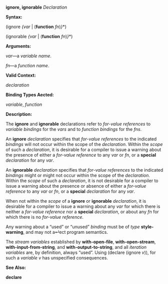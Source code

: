 **ignore, ignorable** *Declaration* 



**Syntax:** 



(ignore *\{var* | (**function** *fn*)*\}*\*) 



(ignorable *\{var* | (**function** *fn*)*\}*\*) 



**Arguments:** 



*var*—a *variable name*. 



*fn*—a *function name*. 



**Valid Context:** 



*declaration* 



**Binding Types Aected:** 



*variable*, *function* 



**Description:** 



The **ignore** and **ignorable** declarations refer to *for-value references* to *variable bindings* for the *vars* and to *function bindings* for the *fns*. 



An **ignore** *declaration* specifies that *for-value references* to the indicated *bindings* will not occur within the scope of the *declaration*. Within the *scope* of such a *declaration*, it is desirable for a compiler to issue a warning about the presence of either a *for-value reference* to any *var* or *fn*, or a **special** *declaration* for any *var*. 







 



 



An **ignorable** *declaration* specifies that *for-value references* to the indicated *bindings* might or might not occur within the scope of the *declaration*. Within the *scope* of such a *declaration*, it is not desirable for a compiler to issue a warning about the presence or absence of either a *for-value reference* to any *var* or *fn*, or a **special** *declaration* for any *var*. 



When not within the *scope* of a **ignore** or **ignorable** *declaration*, it is desirable for a compiler to issue a warning about any *var* for which there is neither a *for-value reference* nor a **special** *declaration*, or about any *fn* for which there is no *for-value reference*. 



Any warning about a “used” or “unused” *binding* must be of *type* **style-warning**, and may not a↵ect program semantics. 



The *stream variables* established by **with-open-file**, **with-open-stream**, **with-input-from-string**, and **with-output-to-string**, and all *iteration variables* are, by definition, always “used”. Using (declare (ignore *v*)), for such a *variable v* has unspecified consequences. 



**See Also:** 



**declare** 



